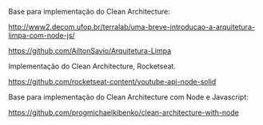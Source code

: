 Base para implementação do Clean Architecture:

http://www2.decom.ufop.br/terralab/uma-breve-introducao-a-arquitetura-limpa-com-node-js/

https://github.com/AiltonSavio/Arquitetura-Limpa


Implementação do Clean Architecture, Rocketseat.

https://github.com/rocketseat-content/youtube-api-node-solid

Base para implementação do Clean Architecture com Node e Javascript:

https://github.com/progmichaelkibenko/clean-architecture-with-node